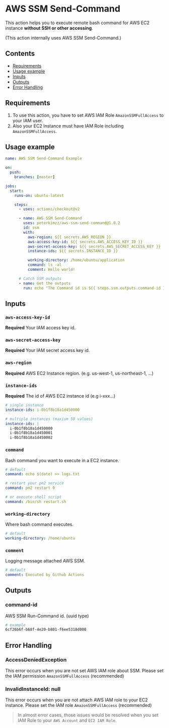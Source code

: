 # AWS SSM Send-Command

This action helps you to execute remote bash command for AWS EC2 instance **without SSH or other accessing**.

(This action internally uses AWS SSM Send-Command.)

## Contents

- [Requirements](#Requirements)
- [Usage example](#Usage-example)
- [Inputs](#Inputs)
- [Outputs](#Outputs)
- [Error Handling](#Error-Handling)

## Requirements

1. To use this action, you have to set AWS IAM Role `AmazonSSMFullAccess` to your IAM user.
2. Also your EC2 Instance must have IAM Role including `AmazonSSMFullAccess`.

## Usage example

```yml
name: AWS SSM Send-Command Example

on:
  push:
    branches: [master]

jobs:
  start:
    runs-on: ubuntu-latest

    steps:
      - uses: actions/checkout@v2

      - name: AWS SSM Send-Command
        uses: peterkimzz/aws-ssm-send-command@1.0.2
        id: ssm
        with:
          aws-region: ${{ secrets.AWS_REGION }}
          aws-access-key-id: ${{ secrets.AWS_ACCESS_KEY_ID }}
          aws-secret-access-key: ${{ secrets.AWS_SECRET_ACCESS_KEY }}
          instance-ids: ${{ secrets.INSTANCE_ID }}

          working-directory: /home/ubuntu/application
          command: ls -al
          comment: Hello world!

      # Catch SSM outputs
      - name: Get the outputs
        run: echo "The Command id is ${{ steps.ssm.outputs.command-id }}"
```

## Inputs

### `aws-access-key-id`

**Required** Your IAM access key id.

### `aws-secret-access-key`

**Required** Your IAM secret access key id.

### `aws-region`

**Required** AWS EC2 Instance region. (e.g. us-west-1, us-northeast-1, ...)

### `instance-ids`

**Required** The id of AWS EC2 instance id (e.g i-xxx...)

```yml
# single instance
instance-ids: i-0b1f8b18a1d450000

# multiple instances (maxium 50 values)
instance-ids: |
  i-0b1f8b18a1d450000
  i-0b1f8b18a1d450001
  i-0b1f8b18a1d450002
```

### `command`

Bash command you want to execute in a EC2 instance.

```yml
# default
command: echo $(date) >> logs.txt

# restart your pm2 service
command: pm2 restart 0

# or execute shell script
command: /bin/sh restart.sh
```

### `working-directory`

Where bash command executes.

```yml
# default
working-directory: /home/ubuntu
```

### `comment`

Logging message attached AWS SSM.

```yml
# default
comment: Executed by Github Actions
```

## Outputs

### command-id

AWS SSM Run-Command id. (uuid type)

```bash
# example
6cf26b6f-b68f-4e20-b801-f6ee5318d000
```

## Error Handling

### AccessDeniedException

This error occurs when you are not set AWS IAM role about SSM. Please set the IAM permission `AmazonSSMFullAccess` (recommended)

### InvalidInstanceId: null

This error occurs when you are not attach AWS IAM role to your EC2 instance. Please set the IAM role `AmazonSSMFullAccess` (recommended)

> In almost error cases, those issues would be resolved when you set IAM Role to your `AWS Account` and `EC2 IAM Role`.
